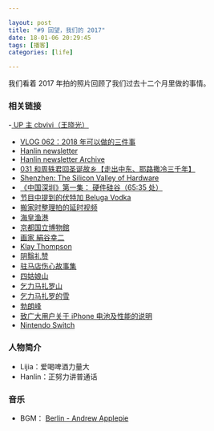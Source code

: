 ```yaml
---

layout: post
title: "#9 回望，我们的 2017"
date: 18-01-06 20:29:45
tags: [播客]
categories: [life]

---
```


我们看着 2017 年拍的照片回顾了我们过去十二个月里做的事情。

### 相关链接

-[ UP 主 cbvivi（王晓光）](https://space.bilibili.com/224335#/video)
- [VLOG 062：2018 年可以做的三件事](https://www.bilibili.com/video/av17820533/)
- [Hanlin newsletter](http://eepurl.com/cB0nl9)
- [Hanlin newsletter Archive](https://us15.campaign-archive.com/home/?u=74e7f2fc4c958b5a8d2e89619&id=e58e75928c)
- [031 和周轶君回圣诞故乡【走出中东、耶路撒冷三千年】](http://www.culturepotato.com/blog/031)
- [Shenzhen: The Silicon Valley of Hardware](https://youtu.be/SGJ5cZnoodY?t=1h5m36s)
- [《中国深圳》第一集： 硬件硅谷（65:35 处）](https://www.bilibili.com/video/av14981435)
- [节目中提到的伏特加 Beluga Vodka](http://vodka-beluga.com/)
- [搬家时整理拍的延时视频](https://www.instagram.com/p/BRnx5MDDltQ/)
- [海皇渔港](http://www.dianping.com/shop/521929)
- [京都国立博物館](http://www.kyohaku.go.jp/eng/index.html)
- [画家 絹谷幸二](http://kinutani.jp/)
- [Klay Thompson](https://zh.wikipedia.org/wiki/%E5%85%8B%E9%9B%B7%C2%B7%E6%B9%AF%E6%99%AE%E6%A3%AE)
- [阴翳礼赞](https://book.douban.com/subject/4151117/)
- [驻马店伤心故事集](https://book.douban.com/subject/26969002/)
- [四姑娘山](https://zh.wikipedia.org/wiki/%E5%9B%9B%E5%A7%91%E5%A8%98%E5%B1%B1)
- [乞力马扎罗山](https://zh.wikipedia.org/wiki/%E4%B9%9E%E5%8A%9B%E9%A9%AC%E6%89%8E%E7%BD%97%E5%B1%B1)
- [乞力马扎罗的雪](https://book.douban.com/subject/26881227/)
- [勃朗峰](https://zh.wikipedia.org/wiki/%E5%8B%83%E6%9C%97%E5%B3%B0)
- [致广大用户关于 iPhone 电池及性能的说明](https://www.apple.com/cn/iphone-battery-and-performance/)
- [Nintendo Switch](https://www.nintendo.com/switch/)

### 人物简介

- Lijia：爱喝啤酒力量大
- Hanlin：正努力讲普通话

### 音乐

- BGM： [Berlin - Andrew Applepie](http://music.163.com/#/song?id=405597587)